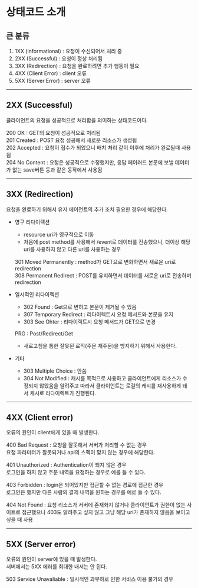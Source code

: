 # 상태코드 소개

## 큰 분류

1. 1XX (informational) : 요청이 수신되어서 처리 중
2. 2XX (Successful) : 요청이 정상 처리됨
3. 3XX (Redirection) : 요청을 완료하려면 추가 행동이 필요
4. 4XX (Client Error) : client 오류
5. 5XX (Server Error) : server 오류

----
## 2XX  (Successful)

클라이언트의 요청을 성공적으로 처리함을 의미하는 상태코드이다.<br>

200 OK : GET의 요청이 성공적으로 처리됨<br>
201 Created : POST 요청 성공해서 새로운 리소스가 생성됨<br>
202 Accepted : 요청이 접수가 되었으니 배치 처리 같이 이후에 처리가 완료될때 사용됨<br>
204 No Content : 요청은 성공적으로 수정했지만, 응답 페이러드 본문에 보낼 데이터가 없는 save버튼 등과 같은 동작에서 사용됨<br>

-----

## 3XX (Redirection)

요청을 완료하기 위해서 유저 에이전트의 추가 조치 필요한 경우에 해당한다.<br>

- 영구 리다이렉션<br>
    - resource uri가 영구적으로 이동
    - 처음에 post method를 사용해서 /event로 데이터를 전송했으니, 더이상 해당 uri를 사용하지 않고 다른 uri를 사용하는 경우<br>

    301 Moved Permanently : method가 GET으로 변화하면서 새로운 uri로 redirection<br>
    308 Permanent Redirect : POST를 유지하면서 데이터를 새로운 uri로 전송하며 redirection<br>

- 일시적인 리다이렉션<br>
    - 302 Found : Get으로 변하고 본문이 제거될 수 있음
    - 307 Temporary Redirect : 리다이렉트시 요청 메서드와 본문을 유지
    - 303 See Ohter : 리다이렉트시 요청 메서드가 GET으로 변경

    PRG : Post/Redirect/Get
    - 새로고침을 통한 잘못된 로직(주문 재주문)을 방지하기 위해서 사용한다.<br>

- 기타<br>
    - 303 Multiple Choice : 안씀
    - 304 Not Modified : 캐시를 목적으로 사용하고 클라이언트에게 리소스가 수정되지 않았음을 알려주고 따라서 클라이언트는 로걸의 캐시를 재사용하게 돼서 캐시로 리다이렉트가 진행된다.<br>

------

## 4XX (Client error)

오류의 원인이 client에게 있을 때 발생한다.<br>

400 Bad Request : 요청을 잘못해서 서버가 처리할 수 없는 경우<br>
요청 파라미터가 잘못되거나 api의 스펙이 맞지 않는 경우에 해당한다.<br>

401 Unauthorized : Authentication이 되지 않은 경우<br>
로그인을 하지 않고 주문 내역을 요청하는 경우로 예를 들 수 있다.<br>

403 Forbidden : login은 되어있지만 접근할 수 없는 경로에 접근한 경우<br>
로그인은 했지만 다른 사람의 결제 내역을 원하는 경우를 예로 들 수 있다.<br>

404 Not Found : 요청 리소스가 서버에 존재화지 않거나 클라이언트가 권한이 없는 사이트로 접근했으나 403도 알려주고 싶지 않고 그냥 해당 uri가 존재하지 않음을 보이고 싶을 때 사용<br>

------

## 5XX (Server error)

오류의 원인이 server에 있을 때 발생한다.<br>
서버에서는 5XX 에러를 최대한 내서는 안 된다.<br>

503 Service Unavaliable : 일시적인 과부하로 인한 서비스 이용 불가의 경우<br>


